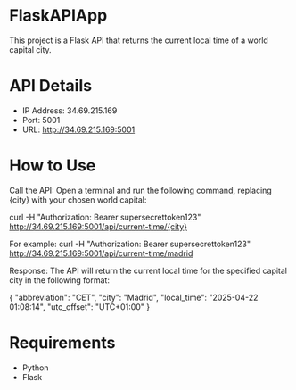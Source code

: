 # FlaskAPIApp

This project is a Flask API that returns the current local time of a world capital city.

# API Details
- IP Address: 34.69.215.169
- Port: 5001
- URL: http://34.69.215.169:5001

# How to Use

Call the API:
Open a terminal and run the following command, replacing {city} with your chosen world capital:

curl -H "Authorization: Bearer supersecrettoken123" http://34.69.215.169:5001/api/current-time/{city}

For example:
curl -H "Authorization: Bearer supersecrettoken123" http://34.69.215.169:5001/api/current-time/madrid

Response:
The API will return the current local time for the specified capital city in the following format:

{
  "abbreviation": "CET",
  "city": "Madrid",
  "local_time": "2025-04-22 01:08:14",
  "utc_offset": "UTC+01:00"
}

# Requirements
- Python
- Flask
